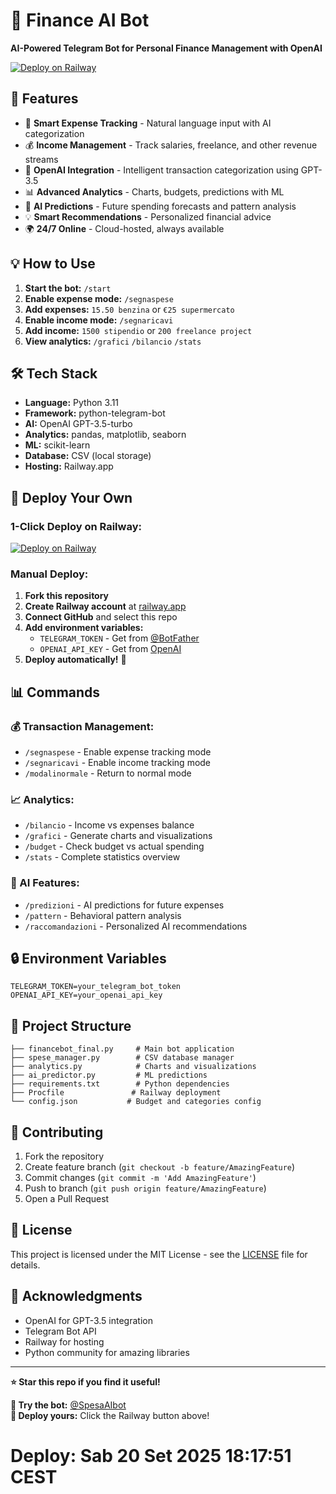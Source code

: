 # 🤖 Finance AI Bot

**AI-Powered Telegram Bot for Personal Finance Management with OpenAI**

[![Deploy on Railway](https://railway.app/button.svg)](https://railway.app/new/template/iwy9c5)

## 🚀 **Features**

- 💸 **Smart Expense Tracking** - Natural language input with AI categorization
- 💰 **Income Management** - Track salaries, freelance, and other revenue streams
- 🤖 **OpenAI Integration** - Intelligent transaction categorization using GPT-3.5
- 📊 **Advanced Analytics** - Charts, budgets, predictions with ML
- 🔮 **AI Predictions** - Future spending forecasts and pattern analysis
- 💡 **Smart Recommendations** - Personalized financial advice
- 🌍 **24/7 Online** - Cloud-hosted, always available

## 💡 **How to Use**

1. **Start the bot:** `/start`
2. **Enable expense mode:** `/segnaspese`
3. **Add expenses:** `15.50 benzina` or `€25 supermercato`
4. **Enable income mode:** `/segnaricavi`
5. **Add income:** `1500 stipendio` or `200 freelance project`
6. **View analytics:** `/grafici` `/bilancio` `/stats`

## 🛠️ **Tech Stack**

- **Language:** Python 3.11
- **Framework:** python-telegram-bot
- **AI:** OpenAI GPT-3.5-turbo
- **Analytics:** pandas, matplotlib, seaborn
- **ML:** scikit-learn
- **Database:** CSV (local storage)
- **Hosting:** Railway.app

## 🚀 **Deploy Your Own**

### 1-Click Deploy on Railway:

[![Deploy on Railway](https://railway.app/button.svg)](https://railway.app/new/template/iwy9c5)

### Manual Deploy:

1. **Fork this repository**
2. **Create Railway account** at [railway.app](https://railway.app)
3. **Connect GitHub** and select this repo
4. **Add environment variables:**
   - `TELEGRAM_TOKEN` - Get from [@BotFather](https://t.me/botfather)
   - `OPENAI_API_KEY` - Get from [OpenAI](https://platform.openai.com)
5. **Deploy automatically!** 🚀

## 📊 **Commands**

### 💰 Transaction Management:

- `/segnaspese` - Enable expense tracking mode
- `/segnaricavi` - Enable income tracking mode
- `/modalinormale` - Return to normal mode

### 📈 Analytics:

- `/bilancio` - Income vs expenses balance
- `/grafici` - Generate charts and visualizations
- `/budget` - Check budget vs actual spending
- `/stats` - Complete statistics overview

### 🤖 AI Features:

- `/predizioni` - AI predictions for future expenses
- `/pattern` - Behavioral pattern analysis
- `/raccomandazioni` - Personalized AI recommendations

## 🔒 **Environment Variables**

```env
TELEGRAM_TOKEN=your_telegram_bot_token
OPENAI_API_KEY=your_openai_api_key
```

## 📁 **Project Structure**

```
├── financebot_final.py     # Main bot application
├── spese_manager.py        # CSV database manager
├── analytics.py            # Charts and visualizations
├── ai_predictor.py         # ML predictions
├── requirements.txt        # Python dependencies
├── Procfile               # Railway deployment
└── config.json           # Budget and categories config
```

## 🤝 **Contributing**

1. Fork the repository
2. Create feature branch (`git checkout -b feature/AmazingFeature`)
3. Commit changes (`git commit -m 'Add AmazingFeature'`)
4. Push to branch (`git push origin feature/AmazingFeature`)
5. Open a Pull Request

## 📄 **License**

This project is licensed under the MIT License - see the [LICENSE](LICENSE) file for details.

## 🙏 **Acknowledgments**

- OpenAI for GPT-3.5 integration
- Telegram Bot API
- Railway for hosting
- Python community for amazing libraries

---

**⭐ Star this repo if you find it useful!**

**🤖 Try the bot:** [@SpesaAIbot](https://t.me/SpesaAIbot)  
**🚀 Deploy yours:** Click the Railway button above!
# Deploy: Sab 20 Set 2025 18:17:51 CEST
